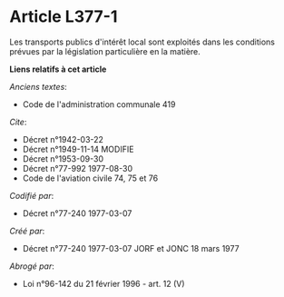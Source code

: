 # Article L377-1

Les transports publics d'intérêt local sont exploités dans les conditions prévues par la législation particulière en la
matière.

**Liens relatifs à cet article**

_Anciens textes_:

  - Code de l'administration communale 419

_Cite_:

  - Décret n°1942-03-22
  - Décret n°1949-11-14 MODIFIE
  - Décret n°1953-09-30
  - Décret n°77-992 1977-08-30
  - Code de l'aviation civile 74, 75 et 76

_Codifié par_:

  - Décret n°77-240 1977-03-07

_Créé par_:

  - Décret n°77-240 1977-03-07 JORF et JONC 18 mars 1977

_Abrogé par_:

  - Loi n°96-142 du 21 février 1996 - art. 12 (V)
